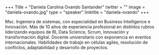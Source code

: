 +++
Title = "Daniela Carolina Ovando Santander"
twitter = ""
image = "daniela-ovando.jpg"
type = "speaker"
linktitle = "daniela-ovando"
+++

Msc. Ingeniera de sistemas, con especialidad en Business Intelligence e Innovación. Más de 10 años de experiencia profesional en distintos rubros liderizando equipos de BI, Data Science, Scrum, Innovación y transformación digital. Docente universitario con exponencia en eventos internacionales. Habilidades de trabajo en células agiles, resolución de conflictos, adaptabilidad y desarrollo de proyectos.